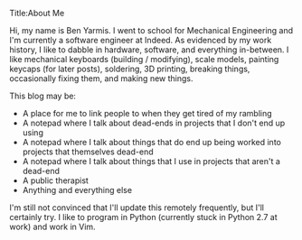 Title:About Me

Hi, my name is Ben Yarmis.
I went to school for Mechanical Engineering and I'm currently a software engineer at Indeed.
As evidenced by my work history, I like to dabble in hardware, software, and everything in-between.
I like mechanical keyboards (building / modifying), scale models, painting keycaps (for later posts), soldering, 3D printing, breaking things, occasionally fixing them, and making new things.

This blog may be:

* A place for me to link people to when they get tired of my rambling
* A notepad where I talk about dead-ends in projects that I don't end up using
* A notepad where I talk about things that do end up being worked into projects that themselves dead-end
* A notepad where I talk about things that I use in projects that aren't a dead-end
* A public therapist
* Anything and everything else

I'm still not convinced that I'll update this remotely frequently, but I'll certainly try.
I like to program in Python (currently stuck in Python 2.7 at work) and work in Vim.

